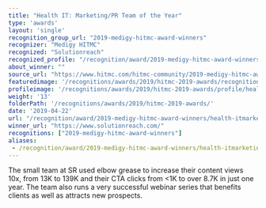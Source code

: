 ```yaml
---
title: "Health IT: Marketing/PR Team of the Year"
type: 'awards'
layout: 'single'
recognition_group_url: "2019-medigy-hitmc-award-winners"
recognizer: "Medigy HITMC"
recognized: "Solutionreach"
recognized_profile: "/recognition/award/2019-medigy-hitmc-award-winners/health-itmarketingpr-team-year/"
about_winner: ""
source_url: "https://www.hitmc.com/hitmc-community/2019-medigy-hitmc-award-winners/"
featuredimage: '/recognitions/awards/2019/hitmc-2019-awards/recognition/solutionreach-medigy-hitmc-2019-marketing-pr-team-of-the-year.jpg' 
profileimage: '/recognitions/awards/2019/hitmc-2019-awards/profile/health-it-marketing-pr-team-of-the-year.jpg'
weight: '13'
folderPath: '/recognitions/awards/2019/hitmc-2019-awards/'
date: '2019-04-22'
url: "/recognition/award/2019-medigy-hitmc-award-winners/health-itmarketingpr-team-year/"
winner_url: "https://www.solutionreach.com/"
recognitions: ["2019-medigy-hitmc-award-winners"]
aliases:
 - /recognition/award/2019-medigy-hitmc-award-winners/health-itmarketingpr-team-year/
---
```


The small team at SR used elbow grease to increase their content views 10x, from 13K to 139K and their CTA clicks from <1K to over 8.7K in just one year. The team also runs a very successful webinar series that benefits clients as well as attracts new prospects.